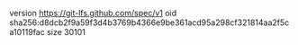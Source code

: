 version https://git-lfs.github.com/spec/v1
oid sha256:d8dcb2f9a59f3d4b3769b4366e9be361acd95a298cf321814aa2f5ca10119fac
size 30101
